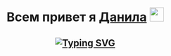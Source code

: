 <h1 align="center">
  Всем привет я <a href="https://daniilshat.ru/" target="_blank">Данила</a> 
  <img src="https://github.com/blackcater/blackcater/raw/main/images/Hi.gif" height="32"/>
</h1>

<h2 align="center">
  <a href="https://git.io/typing-svg">
    <img src="https://readme-typing-svg.demolab.com?font=Fira+Code&size=30&pause=1000&center=true&vCenter=true&width=800&lines=Frontend-developer,+выпускник+Яндекс.Практикум" alt="Typing SVG" />
  </a>
</h1>
